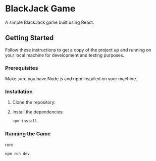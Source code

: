 # BlackJack Game

A simple BlackJack game built using React.

## Getting Started

Follow these instructions to get a copy of the project up and running on your local machine for development and testing purposes.

### Prerequisites

Make sure you have Node.js and npm installed on your machine.

### Installation

1. Clone the repository:

2. Install the dependencies:
	```bash
	npm install
	```

### Running the Game
run: 
```bash
npm run dev
